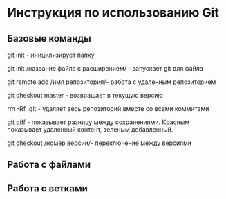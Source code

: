 # Инструкция по использованию Git

## Базовые команды
git init - иницилизирует папку

git init /название файла c расширением/ - запускает git для файла

git remote add /имя репозитория/- работа с удаленным репозиторием

git checkout master - возвращает в текущую версию

rm -Rf .git - удаляет весь репозиторий вместе со всеми коммитами

git diff - показывает разницу между сохранениями. Красным показывает удаленный контент, зеленым добавленный.

git checkout /номер версии/- переключение между версиями

## Работа с файлами

## Работа с ветками

